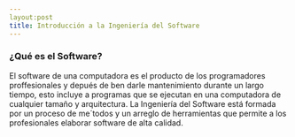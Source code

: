```yaml
---
layout:post
title: Introducción a la Ingeniería del Software
---
```


###  ¿Qué es el Software?

El software de una computadora es el producto de los programadores proffesionales y depués de ben darle mantenimiento durante un largo tiempo, esto incluye a programas que se ejecutan en una computadora de cualquier tamaño y arquitectura. La Ingeniería del Software está formada por un proceso de me´todos y un arreglo de herramientas que permite a los profesionales elaborar software de alta calidad.

